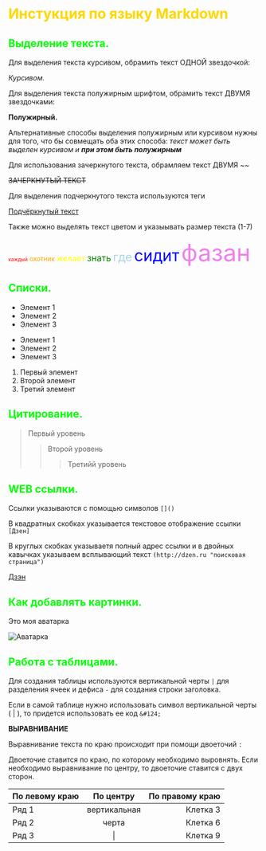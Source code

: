 # <font color=gold> Инстукция по языку Markdown </font>

## <font color=lime> Выделение текста. </font>

Для выделения текста курсивом, обрамить текст ОДНОЙ звездочкой:  

*Курсивом.*

Для выделения текста полужирным шрифтом, обрамить текст ДВУМЯ звездочками:   

**Полужирный.**

Альтернативные способы выделения полужирным или курсивом нужны для того, что бы совмещать оба этих способа: _текст может быть выделен курсивом и **при этом быть полужирным**_

Для использования зачеркнутого текста, обрамляем текст ДВУМЯ ~~

~~ЗАЧЕРКНУТЫЙ ТЕКСТ~~

Для выделения подчеркнутого текста используются теги

<u>Подчёркнутый текст</u>

Также можно выделять текст цветом и указыывать размер текста (1-7)

<font color=red size=1>каждый</font>
<font color=orange size=2>охотник</font>
<font color=yellow size=3>желает</font>
<font color=green size=4>знать</font>
<font color=lightblue size=5>где</font>
<font color=blue size=6>сидит</font>
<font color=violet size=7>фазан</font>

## <font color=lime> Списки. </font>

* Элемент 1
* Элемент 2
* Элемент 3

+ Элемент 1
+ Элемент 2
+ Элемент 3

1. Первый элемент 
2. Второй элемент 
3. Третий элемент

## <font color=lime> Цитирование. </font>

> Первый уровень
>>Второй уровень
>>>Третийй уровень

## <font color=lime> WEB ссылки. </font>

Ссылки указываются с помощью символов ```[]()```

В квадратных скобках указывается текстовое отображение ссылки ```[Дзен]```

В круглых скобках указываетя полный адрес ссылки и в двойных кавычках указываем всплывающий текст ```(http://dzen.ru "поисковая страница")```


[Дзэн](http://dzen.ru "поисковая страница")

## <font color=lime> Как добавлять картинки. </font>

Это моя аватарка

![Аватарка](eye.jpg "аватарка")

## <font color=lime> Работа с таблицами. </font>

Для создания таблицы используются вертикальной черты ```|``` для разделения ячеек и дефиса ```-``` для создания строки заголовка.

Если в самой таблице нужно использовать символ вертикальной черты ( | ), то придется использовать ее код ```&#124;```

**ВЫРАВНИВАНИЕ**

Выравнивание текста по краю происходит при помощи двоеточий ```:```

Двоеточие ставится по краю, по которому необходимо выровнять. Если необходимо выравнивание по центру, то двоеточие ставится с двух сторон.


| По левому краю | По центру    | По правому краю |
|:---------------|:------------:|----------------:|
| Ряд 1          | вертикальная | Клетка 3        |
| Ряд 2          | черта        | Клетка 6        |
| Ряд 3          | &#124;       | Клетка 9        |
